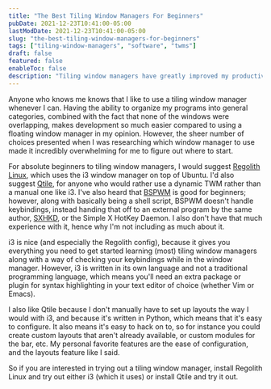 ```yaml
---
title: "The Best Tiling Window Managers For Beginners"
pubDate: 2021-12-23T10:41:00-05:00
lastModDate: 2021-12-23T10:41:00-05:00
slug: "the-best-tiling-window-managers-for-beginners"
tags: ["tiling-window-managers", "software", "twms"]
draft: false
featured: false
enableToc: false
description: "Tiling window managers have greatly improved my productivity as a dev. Here are a couple I recommend."
---
```


Anyone who knows me knows that I like to use a tiling window manager whenever I can. Having the ability to organize my programs into general categories, combined with the fact that none of the windows were overlapping, makes development so much easier compared to using a floating window manager in my opinion. However, the sheer number of choices presented when I was researching which window manager to use made it incredibly overwhelming for me to figure out where to start.

For absolute beginners to tiling window managers, I would suggest [Regolith Linux](https:regolith-linux.org), which uses the i3 window manager on top of Ubuntu. I'd also suggest [Qtile](https:docs.qtile.org), for anyone who would rather use a dynamic TWM rather than a manual one like i3. I've also heard that [BSPWM](https://github.com/Baskerville/bspwm) is good for beginners; however, along with basically being a shell script, BSPWM doesn't handle keybindings, instead handing that off to an external program by the same author, [SXHKD](https://github.com/Baskerville/sxhkd), or the Simple X HotKey Daemon. I also don't have that much experience with it, hence why I'm not including as much about it.

i3 is nice (and especially the Regolith config), because it gives you everything you need to get started learning (most) tiling window managers along with a way of checking your keybindings while in the window manager. However, i3 is written in its own language and not a traditional programming language, which means you'll need an extra package or plugin for syntax highlighting in your text editor of choice (whether Vim or Emacs).

I also like Qtile because I don't manually have to set up layouts the way I would with i3, and because it's written in Python, which means that it's easy to configure. It also means it's easy to hack on to, so for instance you could create custom layouts that aren't already available, or custom modules for the bar, etc. My personal favorite features are the ease of configuration, and the layouts feature like I said.

So if you are interested in trying out a tiling window manager, install Regolith Linux and try out either i3 (which it uses) or install Qtile and try it out.

